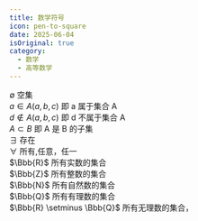 ```yaml
---
title: 数学符号
icon: pen-to-square
date: 2025-06-04
isOriginal: true
category:
  - 数学
  - 高等数学
---
```


<!-- more -->

$\emptyset$ 空集  
$a \in A(a, b , c)$ 即 a 属于集合 A  
$d \notin A(a, b , c)$ 即 d 不属于集合 A  
$A \subset B$ 即 A 是 B 的子集  
$\exists$ 存在  
$\forall$ 所有,任意，任一  
$\Bbb{R}$ 所有实数的集合  
$\Bbb{Z}$ 所有整数的集合  
$\Bbb{N}$ 所有自然数的集合  
$\Bbb{Q}$ 所有有理数的集合  
$\Bbb{R} \setminus \Bbb{Q}$ 所有无理数的集合，